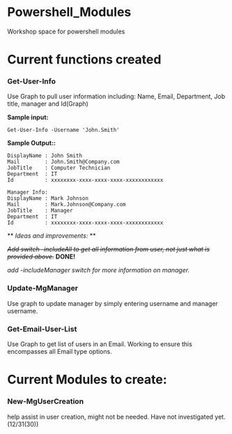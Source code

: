 # Powershell_Modules
Workshop space for powershell modules

# Current functions created

### Get-User-Info 
Use Graph to pull user information including: Name, Email, Department, Job title, manager and Id(Graph)

**Sample input:**

    Get-User-Info -Username 'John.Smith'

**Sample Output::**

    DisplayName : John Smith
    Mail        : John.Smith@Company.com
    JobTitle    : Computer Technician
    Department  : IT
    Id          : xxxxxxxx-xxxx-xxxx-xxxx-xxxxxxxxxxxx

    Manager Info:
    DisplayName : Mark Johnson 
    Mail        : Mark.Johnson@Company.com
    JobTitle    : Manager
    Department  : IT
    Id          : xxxxxxxx-xxxx-xxxx-xxxx-xxxxxxxxxxxx


** *Ideas and improvements:* **


~~*Add switch -includeAll to get all information from user, not just what is provided above.*~~ **DONE!**

*add -includeManager switch for more information on manager.*

### Update-MgManager
Use graph to update manager by simply entering username and manager username.

### Get-Email-User-List
Use Graph to get list of users in an Email. Working to ensure this encompasses all Email type options.

# Current Modules to create:

### New-MgUserCreation
help assist in user creation, might not be needed. Have not investigated yet.(12/31(30))